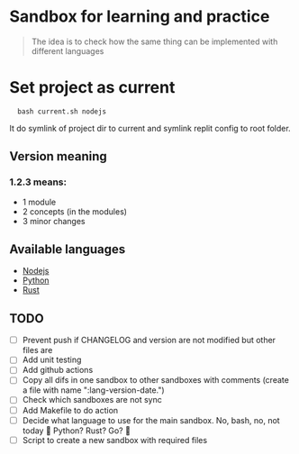 # Sandbox for learning and practice 

> The idea is to check how the same thing can be implemented with different languages

# Set project as current
```
  bash current.sh nodejs
```

It do symlink of project dir to current and symlink replit config to root folder.

## Version meaning

### 1.2.3 means:

- 1 module
- 2 concepts (in the modules)
- 3 minor changes

## Available languages

- [Nodejs](nodejs/)
- [Python](python/)
- [Rust](rust/)

## TODO

- [ ] Prevent push if CHANGELOG and version are not modified but other files are
- [ ] Add unit testing
- [ ] Add github actions
- [ ] Copy all difs in one sandbox to other sandboxes with comments (create a file with name ":lang-version-date.")
- [ ] Check which sandboxes are not sync
- [ ] Add Makefile to do action
- [ ] Decide what language to use for the main sandbox. No, bash, no, not today :see_no_evil: Python? Rust? Go? :monocle_face:
- [ ] Script to create a new sandbox with required files
